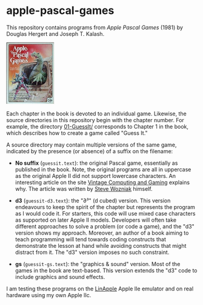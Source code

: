# apple-pascal-games
This repository contains programs from _Apple Pascal Games_ (1981) by Douglas Hergert and Joseph T. Kalash.

<img src="images/apple_pascal_games.jpg" alt="Apple Pascal Games" width="25%"/>

Each chapter in the book is devoted to an individual game.  Likewise, the source directories in this repository begin with
the chapter number.  For example, the directory [01-GuessIt/](https://github.com/dendrown/apple-pascal-games/tree/main/01-GuessIt)
corresponds to Chapter 1 in the book, which describes how to create a game called "Guess It."

A source directory may contain multiple versions of the same game, indicated by the presence (or absence) of a suffix on the filename:
- **No suffix** (`guessit.text`): the original Pascal game, essentially as published in the book.  Note, the original programs are all in uppercase as the original Apple II did not support lowercase characters. An interesting article on the site [Vintage Computing and Gaming](https://www.vintagecomputing.com/index.php/archives/2833/why-the-apple-ii-didnt-support-lowercase-letters) explains why.  The article was written by [Steve Wozniak](https://en.wikipedia.org/wiki/Steve_Wozniak) himself.
  
- **d3** (`guessit-d3.text`): the "∂³" (d cubed) version.  This version endeavours to keep the spirit of the chapter but represents the program as I would code it. For starters, this code will use mixed case characters as supported on later Apple II models.  Developers will often take different approaches to solve a problem (or code a game), and the "d3" version shows my approach.  Moreover, an author of a book aiming to teach programming will tend towards coding constructs that demonstrate the lesson at hand while avoiding constructs that might distract from it.  The "d3" version imposes no such constraint.

- **gs** (`guessit-gs.text`): the "graphics & sound" version.  Most of the games in the book are text-based.  This version extends the "d3" code to include graphics and sound effects.

I am testing these programs on the [LinApple](https://github.com/linappleii/linapple) Apple IIe emulator and on real hardware using my own Apple IIc.  
